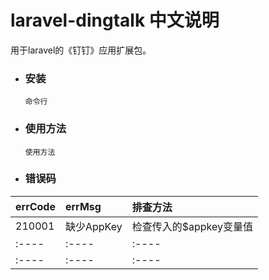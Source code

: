 # laravel-dingtalk 中文说明

用于laravel的《钉钉》应用扩展包。


- ### 安装
  ```
  命令行
  ```
- ### 使用方法
  ```
  使用方法
  ```

- ### 错误码

|errCode|errMsg|排查方法|
|:----|:----|:----|
|210001|缺少AppKey|检查传入的$appkey变量值|
|:----|:----|:----|
|:----|:----|:----|

